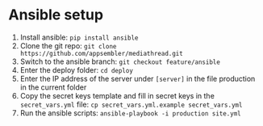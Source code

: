 # Ansible setup

1. Install ansible: `pip install ansible`
2. Clone the git repo: `git clone https://github.com/appsembler/mediathread.git`
3. Switch to the ansible branch: `git checkout feature/ansible`
4. Enter the deploy folder: `cd deploy`
5. Enter the IP address of the server under `[server]` in the file production in the current folder
6. Copy the secret keys template and fill in secret keys in the `secret_vars.yml` file: `cp secret_vars.yml.example secret_vars.yml`
7. Run the ansible scripts: `ansible-playbook -i production site.yml`

